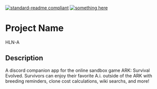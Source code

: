 [![standard-readme compliant](https://img.shields.io/badge/readme%20style-standard-brightgreen.svg?style=flat-square)](https://github.com/ALCHElVlY/hln-a#readme)
[![something here](https://img.shields.io/github/v/release/ALCHElVlY/hln-a?include_prereleases)](https://github.com/ALCHElVlY/hln-a/tree/v1.1.0)
<h1>Project Name</h1>
</p>HLN-A</p>

<h2>Description</h2>
<p>A discord companion app for the online sandbox game ARK: Survival Evolved. Survivors can enjoy their favorite A.i. outside of the ARK with breeding reminders, clone cost calculations, wiki searchs, and more!</p>
